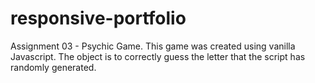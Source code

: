 # responsive-portfolio
Assignment 03 - Psychic Game. This game was created using vanilla Javascript. The object is to correctly guess the letter that the script has randomly generated. 
